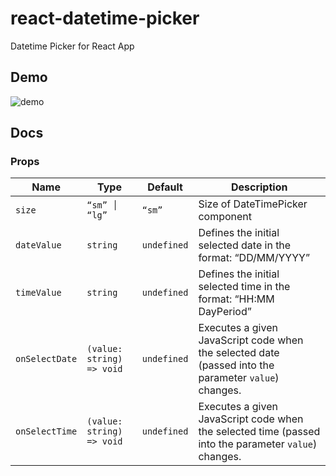 # react-datetime-picker
Datetime Picker for React App

## Demo
![demo](https://user-images.githubusercontent.com/87931905/198870330-82bed7cf-f535-453d-8906-c60ee5ae1227.gif)


## Docs

### Props

| Name           | Type                      | Default     | Description                                                                                          |
|----------------|---------------------------|-------------|------------------------------------------------------------------------------------------------------|
| `size`         | `“sm” │ “lg”`             | `“sm”`      | Size of DateTimePicker component                                                                     |
| `dateValue`    | `string`                  | `undefined` | Defines the initial selected date in the format: “DD/MM/YYYY”                                        |
| `timeValue`    | `string`                  | `undefined` | Defines the initial selected time in the format: “HH:MM DayPeriod”                                   |
| `onSelectDate` | `(value: string) => void` | `undefined` | Executes a given JavaScript code when the selected date (passed into the parameter `value`) changes. |
| `onSelectTime` | `(value: string) => void` | `undefined` | Executes a given JavaScript code when the selected time (passed into the parameter `value`) changes. |
